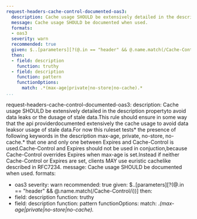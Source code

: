 ```yaml
---
request-headers-cache-control-documented-oas3:
  description: Cache usage SHOULD be extensively detailed in the description propertyto avoid data leaks or the dusage of stale data.This rule should ensure in some way that the api providerdocumented extensively the cache usage to avoid data leaksor usage of stale data.For now this ruleset tests* the presence of following keywords  in the description max-age, private, no-store, no-cache.* that one and only one between Expires and  Cache-Control is used.Cache-Control and Expires should not be used in conjuction,because Cache-Control overrides Expires when max-age is set.Instead if neither Cache-Control or Expires are set, clients MAY use euristic cachelike described in RFC7234.å
  message: Cache usage SHOULD be documented when used.
  formats:
  - oas3
  severity: warn
  recommended: true
  given: $..[parameters][?(@.in == "header" && @.name.match(/Cache-Control/i))]
  then:
  - field: description
    function: truthy
  - field: description
    function: pattern
    functionOptions:
      match: .*(max-age|private|no-store|no-cache).*
...
```

request-headers-cache-control-documented-oas3:
  description: Cache usage SHOULD be extensively detailed in the description propertyto avoid data leaks or the dusage of stale data.This rule should ensure in some way that the api providerdocumented extensively the cache usage to avoid data leaksor usage of stale data.For now this ruleset tests* the presence of following keywords  in the description max-age, private, no-store, no-cache.* that one and only one between Expires and  Cache-Control is used.Cache-Control and Expires should not be used in conjuction,because Cache-Control overrides Expires when max-age is set.Instead if neither Cache-Control or Expires are set, clients MAY use euristic cachelike described in RFC7234.
  message: Cache usage SHOULD be documented when used.
  formats:
  - oas3
  severity: warn
  recommended: true
  given: $..[parameters][?(@.in == "header" && @.name.match(/Cache-Control/i))]
  then:
  - field: description
    function: truthy
  - field: description
    function: pattern
    functionOptions:
      match: .*(max-age|private|no-store|no-cache).*
